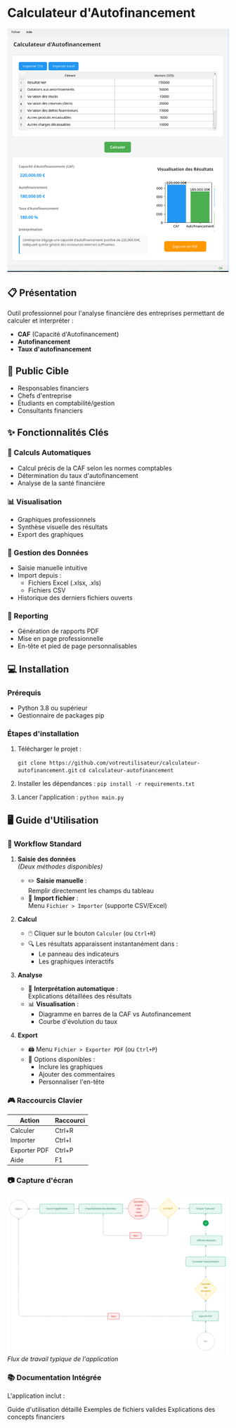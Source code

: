 # Calculateur d'Autofinancement

![Interface de l'application](screenshot.png)

## 📋 Présentation

Outil professionnel pour l'analyse financière des entreprises permettant de calculer et interpréter :

- **CAF** (Capacité d'Autofinancement)
- **Autofinancement**
- **Taux d'autofinancement**

## 🎯 Public Cible

- Responsables financiers
- Chefs d'entreprise
- Étudiants en comptabilité/gestion
- Consultants financiers

## ✨ Fonctionnalités Clés

### 🧮 Calculs Automatiques
- Calcul précis de la CAF selon les normes comptables
- Détermination du taux d'autofinancement
- Analyse de la santé financière

### 📊 Visualisation
- Graphiques professionnels
- Synthèse visuelle des résultats
- Export des graphiques

### 📁 Gestion des Données
- Saisie manuelle intuitive
- Import depuis :
  - Fichiers Excel (.xlsx, .xls)
  - Fichiers CSV
- Historique des derniers fichiers ouverts

### 📄 Reporting
- Génération de rapports PDF
- Mise en page professionnelle
- En-tête et pied de page personnalisables


## 💻 Installation

### Prérequis
- Python 3.8 ou supérieur
- Gestionnaire de packages pip

### Étapes d'installation
1. Télécharger le projet :

   
   `git clone https://github.com/votreutilisateur/calculateur-autofinancement.git`
   `cd calculateur-autofinancement`

2. Installer les dépendances :
   `pip install -r requirements.txt`

3. Lancer l'application :
   `python main.py`

## 🖥️ Guide d'Utilisation

### 🔄 Workflow Standard

1. **Saisie des données**  
   *(Deux méthodes disponibles)*  
   - ✏️ **Saisie manuelle** :  
     Remplir directement les champs du tableau
   - 📂 **Import fichier** :  
     Menu `Fichier > Importer` (supporte CSV/Excel)

2. **Calcul**  
   - 🖱️ Cliquer sur le bouton `Calculer` (ou `Ctrl+R`)
   - 🔍 Les résultats apparaissent instantanément dans :
     - Le panneau des indicateurs
     - Les graphiques interactifs

3. **Analyse**  
   - 📝 **Interprétation automatique** :  
     Explications détaillées des résultats
   - 📊 **Visualisation** :  
     - Diagramme en barres de la CAF vs Autofinancement  
     - Courbe d'évolution du taux  

4. **Export**  
   - 🖨️ Menu `Fichier > Exporter PDF` (ou `Ctrl+P`)
   - 📄 Options disponibles :
     - Inclure les graphiques
     - Ajouter des commentaires
     - Personnaliser l'en-tête

### 🎮 Raccourcis Clavier
| Action | Raccourci |
|--------|-----------|
| Calculer | Ctrl+R |
| Importer | Ctrl+I |
| Exporter PDF | Ctrl+P |
| Aide | F1 |

### 📷 Capture d'écran
![Workflow](workflow.png)  
*Flux de travail typique de l'application*



### 📚 Documentation Intégrée
L'application inclut :

   Guide d'utilisation détaillé
   Exemples de fichiers valides
   Explications des concepts financiers    